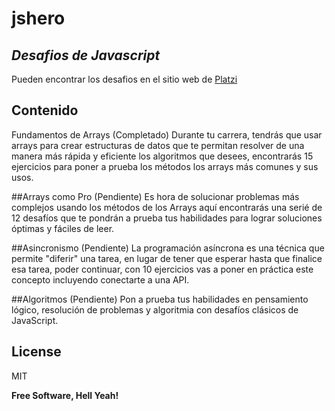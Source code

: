 # jshero
## _Desafios de Javascript_

Pueden encontrar los desafios en el sitio web de [Platzi](https://jshero.platzi.com/challenges)

## Contenido
Fundamentos de Arrays (Completado)
Durante tu carrera, tendrás que usar arrays para crear estructuras de datos que te permitan resolver de una manera más rápida y eficiente los algoritmos que desees, encontrarás 15 ejercicios para poner a prueba los métodos los arrays más comunes y sus usos.

##Arrays como Pro (Pendiente)
Es hora de solucionar problemas más complejos usando los métodos de los Arrays aquí encontrarás una serié de 12 desafíos que te pondrán a prueba tus habilidades ​para lograr soluciones óptimas y fáciles de leer.

##Asincronismo (Pendiente)
La programación asíncrona es una técnica que permite "diferir" una tarea, en lugar de tener que esperar hasta que finalice esa tarea, poder continuar, con 10 ejercicios vas a poner en práctica este concepto incluyendo conectarte a una API.

##Algoritmos (Pendiente)
Pon a prueba tus habilidades en pensamiento lógico, resolución de problemas y algoritmia con desafíos clásicos de JavaScript.

## License

MIT

**Free Software, Hell Yeah!**
